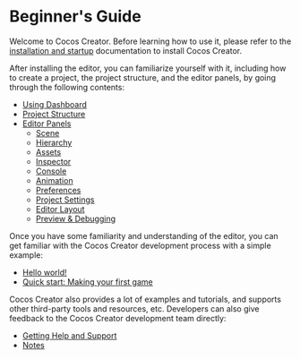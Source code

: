 # Beginner's Guide

Welcome to Cocos Creator. Before learning how to use it, please refer to the [installation and startup](install/index.md) documentation to install Cocos Creator.

After installing the editor, you can familiarize yourself with it, including how to create a project, the project structure, and the editor panels, by going through the following contents:

- [Using Dashboard](dashboard/index.md)
- [Project Structure](project-structure/index.md)
- [Editor Panels](../editor/index.md)
    - [Scene](../editor/scene/index.md)
    - [Hierarchy](../editor/hierarchy/index.md)
    - [Assets](../editor/assets/index.md)
    - [Inspector](../editor/inspector/index.md)
    - [Console](../editor/console/index.md)
    - [Animation](../editor/animation/index.md)
    - [Preferences](../editor/preferences/index.md)
    - [Project Settings](../editor/project/index.md)
    - [Editor Layout](../editor/editor-layout/index.md)
    - [Preview & Debugging](../editor/preview/index.md)

Once you have some familiarity and understanding of the editor, you can get familiar with the Cocos Creator development process with a simple example:

- [Hello world!](helloworld/index.md)
- [Quick start: Making your first game](first-game/index.md)

Cocos Creator also provides a lot of examples and tutorials, and supports other third-party tools and resources, etc. Developers can also give feedback to the Cocos Creator development team directly:

- [Getting Help and Support](support.md)
- [Notes](attention/index.md)

